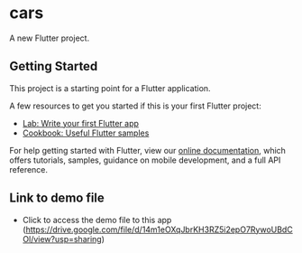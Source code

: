 # cars

A new Flutter project.

## Getting Started

This project is a starting point for a Flutter application.

A few resources to get you started if this is your first Flutter project:

- [Lab: Write your first Flutter app](https://flutter.dev/docs/get-started/codelab)
- [Cookbook: Useful Flutter samples](https://flutter.dev/docs/cookbook)

For help getting started with Flutter, view our
[online documentation](https://flutter.dev/docs), which offers tutorials,
samples, guidance on mobile development, and a full API reference.

## Link to demo file
- Click to access the demo file to this app (https://drive.google.com/file/d/14m1eOXqJbrKH3RZ5i2epO7RywoUBdCOl/view?usp=sharing)
